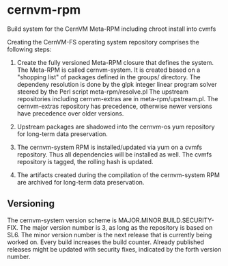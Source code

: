 cernvm-rpm
==========

Build system for the CernVM Meta-RPM including chroot install into cvmfs

Creating the CernVM-FS operating system repository comprises the following
steps:
  1.  Create the fully versioned Meta-RPM closure that defines the system.
  The Meta-RPM is called cernvm-system.
  It is created based on a "shopping list" of packages
  defined in the groups/ directory.
  The dependeny resolution is done by the glpk integer linear program solver
  steered by the Perl script meta-rpm/resolve.pl
  The upstream repositories including cernvm-extras are in meta-rpm/upstream.pl.
  The cernvm-extras repository has precedence,
  otherwise newer versions have precedence over older versions.

  2. Upstream packages are shadowed into the cernvm-os yum repository for
  long-term data preservation.

  3. The cernvm-system RPM is installed/updated via yum on a cvmfs repository.
  Thus all dependencies will be installed as well.
  The cvmfs repository is tagged, the rolling hash is updated.

  4. The artifacts created during the compilation of the cernvm-system RPM
  are archived for long-term data preservation.


## Versioning

The cernvm-system version scheme is MAJOR.MINOR.BUILD.SECURITY-FIX.
The major version number is 3, as long as the repository is based on SL6.
The minor version number is the next release that is currently being worked on.
Every build increases the build counter.
Already published releases might be updated with security fixes,
indicated by the forth version number.
